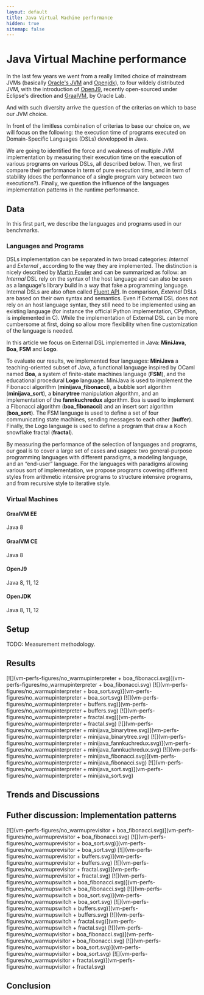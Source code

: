 ```yaml
---
layout: default
title: Java Virtual Machine performance
hidden: true
sitemap: false
---
```


<style type="text/css">
img {
    width: 90%;
}
</style>


# Java Virtual Machine performance

In the last few years we went from a really limited choice of mainstream JVMs (basically [Oracle's JVM](https://www.oracle.com/technetwork/java/index.html) and [Openjdk](https://openjdk.java.net/)), to four wildely distributed JVM, with the introduction of [OpenJ9](https://www.eclipse.org/openj9/), recently open-sourced under Eclipse's direction and [GraalVM](https://www.graalvm.org/), by Oracle Lab.

And with such diversity arrive the question of the criterias on which to base our JVM choice.

In front of the limitless combination of criterias to base our choice on, we will focus on the following: the execution time of programs executed on Domain-Specific Languages (DSLs) developped in Java.

We are going to identified the force and weakness of multiple JVM implementation by measuring their execution time on the execution of various programs on various DSLs, all described below.
Then, we first compare their performance in term of pure execution time, and in term of stability (does the performance of a single program vary between two executions?).
Finally, we question the influence of the languages implementation patterns in the runtime performance.

## Data

In this first part, we describe the languages and programs used in our benchmarks.

### Languages and Programs

DSLs implementation can be separated in two broad categories: *Internal* and *External* , according to the way they are implemented.
The distinction is nicely described by [Martin Fowler](https://martinfowler.com/books/dsl.html) and can be summarized as follow:
an *Internal* DSL rely on the syntax of the host language and can also be seen as a language's library build in a way that fake a programming language.
Internal DSLs are also often called [Fluent API](https://en.wikipedia.org/wiki/Fluent_interface).
In comparison, *External* DSLs are based on their own syntax and semantics. 
Even if External DSL does not rely on an host language syntax, they still need to be implemented using an existing language (for instance the official Python implementation, CPython, is implemented in C).
While the implementation of External DSL can be more cumbersome at first, doing so allow more flexibility when fine customization of the language is needed.

In this article we focus on External DSL implemented in Java: **MiniJava**, **Boa**, **FSM** and **Logo**.

To evaluate our results, we implemented four languages: **MiniJava** a teaching-oriented subset of Java, a functional language inspired by OCaml named **Boa**, a system of finite-state machines language (**FSM**), and the educational procedural **Logo** language.
MiniJava is used to implement the Fibonacci algorithm (**minijava_fibonacci**), a bubble sort algorithm (**minijava_sort**), a **binarytree** manipulation algorithm, and an implementation
of the **fannkuchredux** algorithm.
Boa is used to implement a Fibonacci algorithm (**boa_fibonacci**) and an insert sort algorithm (**boa_sort**).
The FSM language is used to define a set of four communicating state machines, sending messages to each other (**buffer**).
Finally, the Logo language is used to define a program that draw a Koch snowflake fractal (**fractal**).

By measuring the performance of the selection of languages and programs, our goal is to cover a large set of cases and usages: two general-purpose programming languages with different paradigms, a modeling language, and an “end-user” language.
For the languages with paradigms allowing various sort of implementation, we propose programs covering different styles from arithmetic intensive programs to structure  intensive programs, and from recursive style to iterative style.


### Virtual Machines

#### GraalVM EE

Java 8

#### GraalVM CE

Java 8

#### OpenJ9

Java 8, 11, 12

#### OpenJDK

Java 8, 11, 12


## Setup

TODO: Measurement methodology.

## Results


[![](vm-perfs-figures/no_warmupinterpreter + boa_fibonacci.svg)](vm-perfs-figures/no_warmupinterpreter + boa_fibonacci.svg)
[![](vm-perfs-figures/no_warmupinterpreter + boa_sort.svg)](vm-perfs-figures/no_warmupinterpreter + boa_sort.svg)
[![](vm-perfs-figures/no_warmupinterpreter + buffers.svg)](vm-perfs-figures/no_warmupinterpreter + buffers.svg)
[![](vm-perfs-figures/no_warmupinterpreter + fractal.svg)](vm-perfs-figures/no_warmupinterpreter + fractal.svg)
[![](vm-perfs-figures/no_warmupinterpreter + minijava_binarytree.svg)](vm-perfs-figures/no_warmupinterpreter + minijava_binarytree.svg)
[![](vm-perfs-figures/no_warmupinterpreter + minijava_fannkuchredux.svg)](vm-perfs-figures/no_warmupinterpreter + minijava_fannkuchredux.svg)
[![](vm-perfs-figures/no_warmupinterpreter + minijava_fibonacci.svg)](vm-perfs-figures/no_warmupinterpreter + minijava_fibonacci.svg)
[![](vm-perfs-figures/no_warmupinterpreter + minijava_sort.svg)](vm-perfs-figures/no_warmupinterpreter + minijava_sort.svg)




## Trends and Discussions


## Futher discussion: Implementation patterns

[![](vm-perfs-figures/no_warmuprevisitor + boa_fibonacci.svg)](vm-perfs-figures/no_warmuprevisitor + boa_fibonacci.svg)
[![](vm-perfs-figures/no_warmuprevisitor + boa_sort.svg)](vm-perfs-figures/no_warmuprevisitor + boa_sort.svg)
[![](vm-perfs-figures/no_warmuprevisitor + buffers.svg)](vm-perfs-figures/no_warmuprevisitor + buffers.svg)
[![](vm-perfs-figures/no_warmuprevisitor + fractal.svg)](vm-perfs-figures/no_warmuprevisitor + fractal.svg)
[![](vm-perfs-figures/no_warmupswitch + boa_fibonacci.svg)](vm-perfs-figures/no_warmupswitch + boa_fibonacci.svg)
[![](vm-perfs-figures/no_warmupswitch + boa_sort.svg)](vm-perfs-figures/no_warmupswitch + boa_sort.svg)
[![](vm-perfs-figures/no_warmupswitch + buffers.svg)](vm-perfs-figures/no_warmupswitch + buffers.svg)
[![](vm-perfs-figures/no_warmupswitch + fractal.svg)](vm-perfs-figures/no_warmupswitch + fractal.svg)
[![](vm-perfs-figures/no_warmupvisitor + boa_fibonacci.svg)](vm-perfs-figures/no_warmupvisitor + boa_fibonacci.svg)
[![](vm-perfs-figures/no_warmupvisitor + boa_sort.svg)](vm-perfs-figures/no_warmupvisitor + boa_sort.svg)
[![](vm-perfs-figures/no_warmupvisitor + fractal.svg)](vm-perfs-figures/no_warmupvisitor + fractal.svg)

## Conclusion

